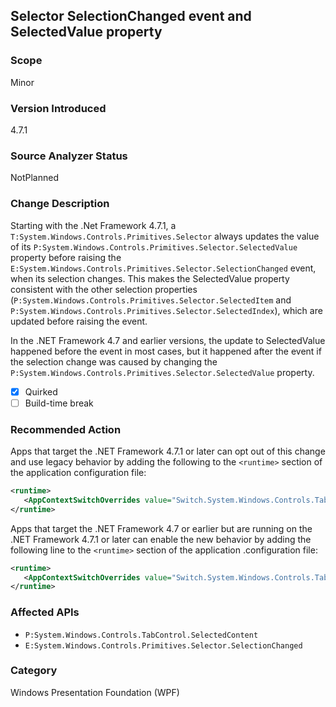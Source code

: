 ## Selector SelectionChanged event and SelectedValue property

### Scope
Minor

### Version Introduced
4.7.1

### Source Analyzer Status
NotPlanned

### Change Description
Starting with the .Net Framework 4.7.1, a `T:System.Windows.Controls.Primitives.Selector` always updates the value of its
`P:System.Windows.Controls.Primitives.Selector.SelectedValue` property before raising the
`E:System.Windows.Controls.Primitives.Selector.SelectionChanged` event, when its selection changes.
This makes the SelectedValue property consistent with the other selection properties 
(`P:System.Windows.Controls.Primitives.Selector.SelectedItem` and 
`P:System.Windows.Controls.Primitives.Selector.SelectedIndex`), which are updated before raising the event.

In the .NET Framework 4.7 and earlier versions, the update to SelectedValue happened before the event in most cases, but it happened
after the event if the selection change was caused by changing the 
`P:System.Windows.Controls.Primitives.Selector.SelectedValue` property.

- [X] Quirked
- [ ] Build-time break

### Recommended Action
Apps that target the .NET Framework 4.7.1 or later can opt out of this change and use legacy behavior
by adding the following to the `<runtime>` section of the application configuration file:

   ```xml
   <runtime>
      <AppContextSwitchOverrides value="Switch.System.Windows.Controls.TabControl.SelectionPropertiesCanLagBehindSelectionChangedEvent=true" />
   </runtime>
   ```

Apps that target the .NET Framework 4.7 or earlier but are running on the .NET Framework 4.7.1 or later can enable the new behavior by adding the following line to the `<runtime>` section of the application .configuration file:

   ```xml
   <runtime>
      <AppContextSwitchOverrides value="Switch.System.Windows.Controls.TabControl.SelectionPropertiesCanLagBehindSelectionChangedEvent=false" />
   </runtime>
   ```

### Affected APIs
* `P:System.Windows.Controls.TabControl.SelectedContent`
* `E:System.Windows.Controls.Primitives.Selector.SelectionChanged`

### Category
Windows Presentation Foundation (WPF)

<!--
    ### Original Bug
    96884
-->


